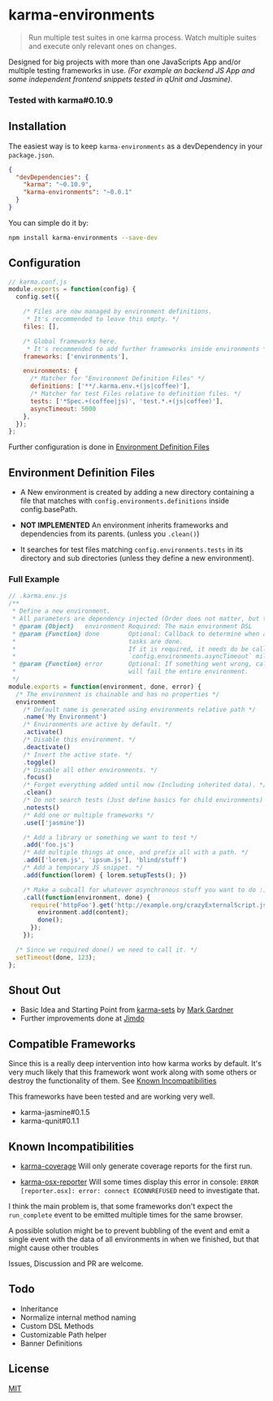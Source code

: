karma-environments
==================

> Run multiple test suites in one karma process.
> Watch multiple suites and execute only relevant ones on changes.

Designed for big projects with more than one JavaScripts App and/or multiple testing
frameworks in use.
_(For example an backend JS App and some independent frontend snippets tested
in qUnit and Jasmine)._


### Tested with karma#0.10.9


Installation
------------

The easiest way is to keep `karma-environments` as a devDependency in your `package.json`.

```json
{
  "devDependencies": {
    "karma": "~0.10.9",
    "karma-environments": "~0.0.1"
  }
}
```

You can simple do it by:
```bash
npm install karma-environments --save-dev
```


Configuration
-------------
```js
// karma.conf.js
module.exports = function(config) {
  config.set({

  	/* Files are now managed by environment definitions.
  	 * It's recommended to leave this empty. */
  	files: [],

  	/* Global frameworks here.
  	 * It's recommended to add further frameworks inside environments */
    frameworks: ['environments'],

    environments: {
      /* Matcher for "Environment Definition Files" */
      definitions: ['**/.karma.env.+(js|coffee)'],
      /* Matcher for test Files relative to definition files. */
      tests: ['*Spec.+(coffee|js)', 'test.*.+(js|coffee)'],
      asyncTimeout: 5000
    },
  });
};
```

Further configuration is done in [Environment Definition Files](#environment-definition-files)


Environment Definition Files
----------------------------

* A New environment is created by adding a new directory containing a file that
  matches with `config.environments.definitions` inside config.basePath.

* __NOT IMPLEMENTED__ An environment inherits frameworks and dependencies from its parents.
  (unless you `.clean()`)

* It searches for test files matching `config.environments.tests` in its directory
  and sub directories (unless they define a new environment).

### Full Example

```js
// .karma.env.js
/**
 * Define a new environment.
 * All parameters are dependency injected (Order does not matter, but the name).
 * @param {Object}   environment Required: The main environment DSL
 * @param {Function} done        Optional: Callback to determine when asynchronous
 *								 tasks are done.
 *                               If it is required, it needs do be called within
 *                               `config.environments.asyncTimeout` milliseconds.
 * @param {Function} error       Optional: If something went wrong, calling this
 *                               will fail the entire environment.
 */
module.exports = function(environment, done, error) {
  /* The environment is chainable and has no properties */
  environment
    /* Default name is generated using environments relative path */
    .name('My Environment')
    /* Environments are active by default. */
    .activate()
    /* Disable this environment. */
    .deactivate()
    /* Invert the active state. */
    .toggle()
    /* Disable all other environments. */
    .focus()
    /* Forget everything added until now (Including inherited data). */
    .clean()
    /* Do not search tests (Just define basics for child environments) */
    .notests()
    /* Add one or multiple frameworks */
    .use(['jasmine'])

    /* Add a library or something we want to test */
    .add('foo.js')
    /* Add multiple things at once, and prefix all with a path. */
    .add(['lorem.js', 'ipsum.js'], 'blind/stuff')
    /* Add a temporary JS snippet. */
    .add(function(lorem) { lorem.setupTests(); })

    /* Make a subcall for whatever asynchronous stuff you want to do :) */
    .call(function(environment, done) {
      require('httpFoo').get('http://example.org/crazyExternalScript.js').then(function(content) {
        environment.add(content);
        done();
      });
    });

  /* Since we required done() we need to call it. */
  setTimeout(done, 123);
};

```


Shout Out
---------

 * Basic Idea and Starting Point from [karma-sets](https://github.com/markgardner/karma-sets)
   by [Mark Gardner](https://github.com/markgardner)
 * Further improvements done at [Jimdo](https://github.com/Jimdo)


Compatible Frameworks
---------------------

Since this is a really deep intervention into how karma works by default.
It's very much likely that this framework wont work along with some others
or destroy the functionality of them. See [Known Incompatibilities](#known-incompatibilities)

This frameworks have been tested and are working very well.

 * karma-jasmine#0.1.5
 * karma-qunit#0.1.1


Known Incompatibilities
-----------------------

 * [karma-coverage](https://github.com/karma-runner/karma-coverage)
   Will only generate coverage reports for the first run.

 * [karma-osx-reporter](https://github.com/petrbela/karma-osx-reporter)
   Will some times display this error in console:
   `ERROR [reporter.osx]: error: connect ECONNREFUSED`
   need to investigate that.

I think the main problem is, that some frameworks don't expect the `run_complete`
event to be emitted multiple times for the same browser.

A possible solution might be to prevent bubbling of the event and emit a single event
with the data of all environments in when we finished, but that might cause other troubles

Issues, Discussion and PR are welcome.


Todo
----

 * Inheritance
 * Normalize internal method naming
 * Custom DSL Methods
 * Customizable Path helper
 * Banner Definitions

License
-------

[MIT](https://raw.github.com/Xiphe/karma-environments/master/LICENSE)
